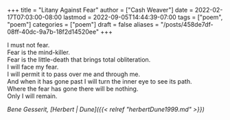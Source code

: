 +++
title = "Litany Against Fear"
author = ["Cash Weaver"]
date = 2022-02-17T07:03:00-08:00
lastmod = 2022-09-05T14:44:39-07:00
tags = ["poem", "poem"]
categories = ["poem"]
draft = false
aliases = "/posts/458de7df-08ff-40dc-9a7b-18f2d14520ee"
+++

<div class="verse">

I must not fear.<br />
Fear is the mind-killer.<br />
Fear is the little-death that brings total obliteration.<br />
I will face my fear.<br />
I will permit it to pass over me and through me.<br />
And when it has gone past I will turn the inner eye to see its path.<br />
Where the fear has gone there will be nothing.<br />
Only I will remain.<br />

</div>

_Bene Gesserit, [Herbert | Dune]({{< relref "herbertDune1999.md" >}})_
